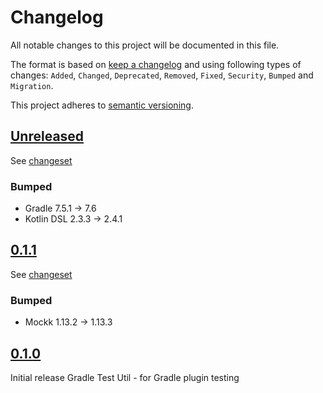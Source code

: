 # Changelog

All notable changes to this project will be documented in this file.

The format is based on [keep a changelog](http://keepachangelog.com/en/1.0.0/) and using following
types of changes: `Added`, `Changed`, `Deprecated`, `Removed`, `Fixed`, `Security`, `Bumped` and `Migration`.

This project adheres to [semantic versioning](http://semver.org/spec/v2.0.0.html).

## [Unreleased](https://github.com/bitfunk/gradle-plugins/releases/latest)

See [changeset](https://github.com/bitfunk/gradle-plugins/compare/gradle-dev-test-util@v0.1.1...main)

### Bumped

- Gradle 7.5.1 -> 7.6
- Kotlin DSL 2.3.3 -> 2.4.1

## [0.1.1](https://github.com/bitfunk/gradle-plugins/releases/tag/gradle-dev-test-util@v0.1.1)

See [changeset](https://github.com/bitfunk/gradle-plugins/compare/gradle-dev-test-util@v0.1.0...gradle-dev-test-util@v0.1.1)

### Bumped

- Mockk 1.13.2 -> 1.13.3

## [0.1.0](https://github.com/bitfunk/gradle-plugins/releases/tag/gradle-dev-test-util@v0.1.0)

Initial release Gradle Test Util - for Gradle plugin testing
